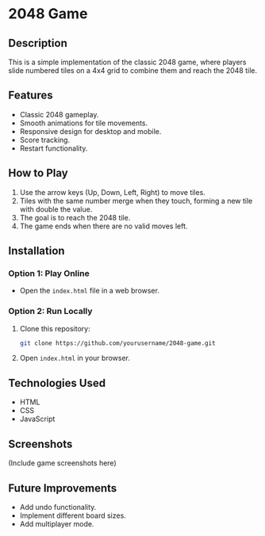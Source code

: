 # 2048 Game

## Description
This is a simple implementation of the classic 2048 game, where players slide numbered tiles on a 4x4 grid to combine them and reach the 2048 tile.

## Features
- Classic 2048 gameplay.
- Smooth animations for tile movements.
- Responsive design for desktop and mobile.
- Score tracking.
- Restart functionality.

## How to Play
1. Use the arrow keys (Up, Down, Left, Right) to move tiles.
2. Tiles with the same number merge when they touch, forming a new tile with double the value.
3. The goal is to reach the 2048 tile.
4. The game ends when there are no valid moves left.

## Installation
### Option 1: Play Online
- Open the `index.html` file in a web browser.

### Option 2: Run Locally
1. Clone this repository:
   ```sh
   git clone https://github.com/yourusername/2048-game.git
   ```
2. Open `index.html` in your browser.

## Technologies Used
- HTML
- CSS
- JavaScript

## Screenshots
(Include game screenshots here)

## Future Improvements
- Add undo functionality.
- Implement different board sizes.
- Add multiplayer mode.
